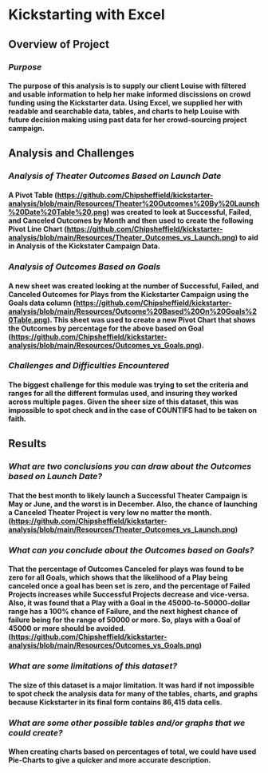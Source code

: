 # Kickstarting with Excel
##
## Overview of Project
### *Purpose*
#### The purpose of this analysis is to supply our client Louise with filtered and usable information to help her make informed discissions on crowd funding using the Kickstarter data. Using Excel, we supplied her with readable and searchable data, tables, and charts to help Louise with future decision making using past data for her crowd-sourcing project campaign.
##
## Analysis and Challenges 
### *Analysis of Theater Outcomes Based on Launch Date*
#### A Pivot Table (https://github.com/Chipsheffield/kickstarter-analysis/blob/main/Resources/Theater%20Outcomes%20By%20Launch%20Date%20Table%20.png) was created to look at Successful, Failed, and Canceled Outcomes by Month and then used to create the following Pivot Line Chart (https://github.com/Chipsheffield/kickstarter-analysis/blob/main/Resources/Theater_Outcomes_vs_Launch.png) to aid in Analysis of the Kickstater Campaign Data. 
#### 
### *Analysis of Outcomes Based on Goals*
#### A new sheet was created looking at the number of Successful, Failed, and Canceled Outcomes for Plays from the Kickstarter Campaign using the Goals data column (https://github.com/Chipsheffield/kickstarter-analysis/blob/main/Resources/Outcome%20Based%20On%20Goals%20Table.png). This sheet was used to create a new Pivot Chart that shows the Outcomes by percentage for the above based on Goal (https://github.com/Chipsheffield/kickstarter-analysis/blob/main/Resources/Outcomes_vs_Goals.png). 
#### 
### *Challenges and Difficulties Encountered*
#### The biggest challenge for this module was trying to set the criteria and ranges for all the different formulas used, and insuring they worked across multiple pages. Given the sheer size of this dataset, this was impossible to spot check and in the case of COUNTIFS had to be taken on faith. 
##
## Results 
### *What are two conclusions you can draw about the Outcomes based on Launch Date?*
#### That the best month to likely launch a Successful Theater Campaign is May or June, and the worst is in December. Also, the chance of launching a Canceled Theater Project is very low no matter the month. (https://github.com/Chipsheffield/kickstarter-analysis/blob/main/Resources/Theater_Outcomes_vs_Launch.png) 
####
### *What can you conclude about the Outcomes based on Goals?* 
#### That the percentage of Outcomes Canceled for plays was found to be zero for all Goals, which shows that the likelihood of a Play being canceled once a goal has been set is zero, and the percentage of Failed Projects increases while Successful Projects decrease and vice-versa. Also, it was found that a Play with a Goal in the 45000-to-50000-dollar range has a 100% chance of Failure, and the next highest chance of failure being for the range of 50000 or more. So, plays with a Goal of 45000 or more should be avoided.  (https://github.com/Chipsheffield/kickstarter-analysis/blob/main/Resources/Outcomes_vs_Goals.png) 
####
### *What are some limitations of this dataset?* 
#### The size of this dataset is a major limitation. It was hard if not impossible to spot check the analysis data for many of the tables, charts, and graphs because Kickstarter in its final form contains 86,415 data cells. 
####
### *What are some other possible tables and/or graphs that we could create?* 
#### When creating charts based on percentages of total, we could have used Pie-Charts to give a quicker and more accurate description. 
